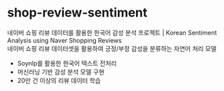 # shop-review-sentiment
네이버 쇼핑 리뷰 데이터를 활용한 한국어 감성 분석 프로젝트 | Korean Sentiment Analysis using Naver Shopping Reviews   
네이버 쇼핑 리뷰 데이터셋을 활용하여 긍정/부정 감성을 분류하는 자연어 처리 모델 
- Soynlp를 활용한 한국어 텍스트 전처리
- 머신러닝 기반 감성 분석 모델 구현
- 20만 건 이상의 리뷰 데이터 학습
